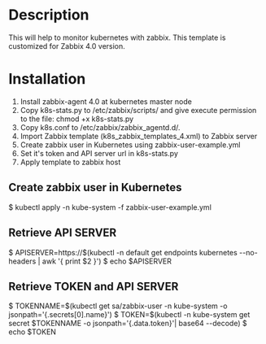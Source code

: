 # Description
This will help to monitor kubernetes with zabbix. This template is customized for Zabbix 4.0 version.

# Installation
1. Install zabbix-agent 4.0 at kubernetes master node
2. Copy k8s-stats.py to /etc/zabbix/scripts/ and give execute permission to the file: chmod +x k8s-stats.py
3. Copy k8s.conf to /etc/zabbix/zabbix_agentd.d/.
4. Import Zabbix template (k8s_zabbix_templates_4.xml) to Zabbix server
5. Create zabbix user in Kubernetes using zabbix-user-example.yml
6. Set it's token and API server url in k8s-stats.py
7. Apply template to zabbix host

## Create zabbix user in Kubernetes
$ kubectl apply -n kube-system -f zabbix-user-example.yml

## Retrieve API SERVER
$ APISERVER=https://$(kubectl -n default get endpoints kubernetes --no-headers | awk '{ print $2 }')
$ echo $APISERVER

## Retrieve TOKEN and API SERVER
$ TOKENNAME=$(kubectl get sa/zabbix-user -n kube-system -o jsonpath='{.secrets[0].name}')
$ TOKEN=$(kubectl -n kube-system get secret $TOKENNAME -o jsonpath='{.data.token}'| base64 --decode)
$ echo $TOKEN

